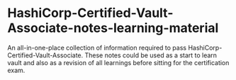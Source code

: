 # HashiCorp-Certified-Vault-Associate-notes-learning-material
An all-in-one-place collection of information required to pass HashiCorp-Certified-Vault-Associate. These notes could be used as a start to learn vault and also as a revision of all learnings before sitting for the certification exam.






